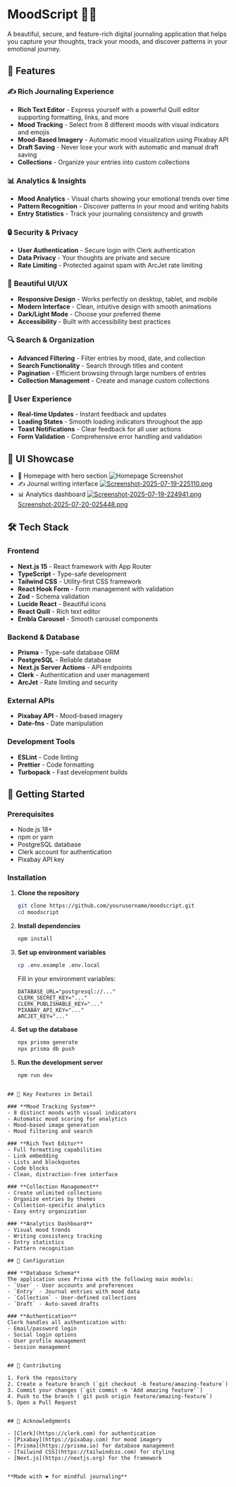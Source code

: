 # MoodScript 📝✨

A beautiful, secure, and feature-rich digital journaling application that helps you capture your thoughts, track your moods, and discover patterns in your emotional journey.

## 🌟 Features

### ✍️ **Rich Journaling Experience**
- **Rich Text Editor** - Express yourself with a powerful Quill editor supporting formatting, links, and more
- **Mood Tracking** - Select from 8 different moods with visual indicators and emojis
- **Mood-Based Imagery** - Automatic mood visualization using Pixabay API
- **Draft Saving** - Never lose your work with automatic and manual draft saving
- **Collections** - Organize your entries into custom collections

### 📊 **Analytics & Insights**
- **Mood Analytics** - Visual charts showing your emotional trends over time
- **Pattern Recognition** - Discover patterns in your mood and writing habits
- **Entry Statistics** - Track your journaling consistency and growth

### 🔒 **Security & Privacy**
- **User Authentication** - Secure login with Clerk authentication
- **Data Privacy** - Your thoughts are private and secure
- **Rate Limiting** - Protected against spam with ArcJet rate limiting

### 🎨 **Beautiful UI/UX**
- **Responsive Design** - Works perfectly on desktop, tablet, and mobile
- **Modern Interface** - Clean, intuitive design with smooth animations
- **Dark/Light Mode** - Choose your preferred theme
- **Accessibility** - Built with accessibility best practices

### 🔍 **Search & Organization**
- **Advanced Filtering** - Filter entries by mood, date, and collection
- **Search Functionality** - Search through titles and content
- **Pagination** - Efficient browsing through large numbers of entries
- **Collection Management** - Create and manage custom collections

### 📱 **User Experience**
- **Real-time Updates** - Instant feedback and updates
- **Loading States** - Smooth loading indicators throughout the app
- **Toast Notifications** - Clear feedback for all user actions
- **Form Validation** - Comprehensive error handling and validation


## 🎨 UI Showcase
- 📱 Homepage with hero section
![Homepage Screenshot](https://i.postimg.cc/Th8TfTgN/Screenshot-2025-07-19-224819.png)
- ✍️ Journal writing interface
[![Screenshot-2025-07-19-225110.png](https://i.postimg.cc/DZqr6MZg/Screenshot-2025-07-19-225110.png)](https://postimg.cc/5Y2QNp8Y)
- 📊 Analytics dashboard
[![Screenshot-2025-07-19-224941.png](https://i.postimg.cc/RCKspg82/Screenshot-2025-07-19-224941.png)](https://postimg.cc/RqCLNLvT)
[Screenshot-2025-07-20-025448.png](https://postimg.cc/5jDBt6bz)


## 🛠️ Tech Stack

### **Frontend**
- **Next.js 15** - React framework with App Router
- **TypeScript** - Type-safe development
- **Tailwind CSS** - Utility-first CSS framework
- **React Hook Form** - Form management with validation
- **Zod** - Schema validation
- **Lucide React** - Beautiful icons
- **React Quill** - Rich text editor
- **Embla Carousel** - Smooth carousel components

### **Backend & Database**
- **Prisma** - Type-safe database ORM
- **PostgreSQL** - Reliable database
- **Next.js Server Actions** - API endpoints
- **Clerk** - Authentication and user management
- **ArcJet** - Rate limiting and security

### **External APIs**
- **Pixabay API** - Mood-based imagery
- **Date-fns** - Date manipulation

### **Development Tools**
- **ESLint** - Code linting
- **Prettier** - Code formatting
- **Turbopack** - Fast development builds

## 🚀 Getting Started

### Prerequisites
- Node.js 18+ 
- npm or yarn
- PostgreSQL database
- Clerk account for authentication
- Pixabay API key

### Installation

1. **Clone the repository**
   ```bash
   git clone https://github.com/yourusername/moodscript.git
   cd moodscript
   ```

2. **Install dependencies**
   ```bash
   npm install
   ```

3. **Set up environment variables**
   ```bash
   cp .env.example .env.local
   ```
   
   Fill in your environment variables:
   ```env
   DATABASE_URL="postgresql://..."
   CLERK_SECRET_KEY="..."
   CLERK_PUBLISHABLE_KEY="..."
   PIXABAY_API_KEY="..."
   ARCJET_KEY="..."
   ```

4. **Set up the database**
   ```bash
   npx prisma generate
   npx prisma db push
   ```

5. **Run the development server**
   ```bash
   npm run dev
   ```
```

## 🎯 Key Features in Detail

### **Mood Tracking System**
- 8 distinct moods with visual indicators
- Automatic mood scoring for analytics
- Mood-based image generation
- Mood filtering and search

### **Rich Text Editor**
- Full formatting capabilities
- Link embedding
- Lists and blockquotes
- Code blocks
- Clean, distraction-free interface

### **Collection Management**
- Create unlimited collections
- Organize entries by themes
- Collection-specific analytics
- Easy entry organization

### **Analytics Dashboard**
- Visual mood trends
- Writing consistency tracking
- Entry statistics
- Pattern recognition

## 🔧 Configuration

### **Database Schema**
The application uses Prisma with the following main models:
- `User` - User accounts and preferences
- `Entry` - Journal entries with mood data
- `Collection` - User-defined collections
- `Draft` - Auto-saved drafts

### **Authentication**
Clerk handles all authentication with:
- Email/password login
- Social login options
- User profile management
- Session management


## 🤝 Contributing

1. Fork the repository
2. Create a feature branch (`git checkout -b feature/amazing-feature`)
3. Commit your changes (`git commit -m 'Add amazing feature'`)
4. Push to the branch (`git push origin feature/amazing-feature`)
5. Open a Pull Request


## 🙏 Acknowledgments

- [Clerk](https://clerk.com) for authentication
- [Pixabay](https://pixabay.com) for mood imagery
- [Prisma](https://prisma.io) for database management
- [Tailwind CSS](https://tailwindcss.com) for styling
- [Next.js](https://nextjs.org) for the framework


**Made with ❤️ for mindful journaling**


